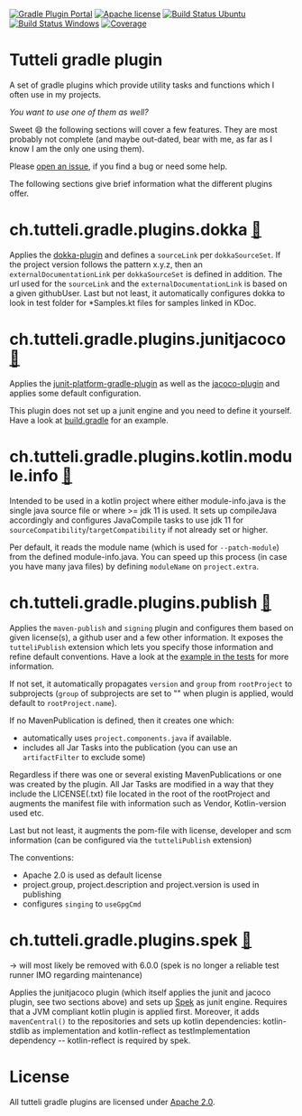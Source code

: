 [![Gradle Plugin Portal](https://img.shields.io/badge/gradle%20plugin-v5.0.2-blue.svg)](https://plugins.gradle.org/u/robstoll)
[![Apache license](https://img.shields.io/badge/license-Apache%202.0-brightgreen.svg)](http://opensource.org/licenses/Apache2.0)
[![Build Status Ubuntu](https://github.com/robstoll/tutteli-gradle-plugins/workflows/Ubuntu/badge.svg?event=push)](https://github.com/robstoll/tutteli-gradle-plugins/actions?query=workflow%3AUbuntu+branch%3Amain)
[![Build Status Windows](https://github.com/robstoll/tutteli-gradle-plugins/workflows/Windows/badge.svg?event=push)](https://github.com/robstoll/tutteli-gradle-plugins/actions?query=workflow%3AWindows+branch%3Amain)
[![Coverage](https://codecov.io/gh/robstoll/tutteli-gradle-plugins/branch/main/graph/badge.svg)](https://codecov.io/github/robstoll/tutteli-gradle-plugins/branch/main)

# Tutteli gradle plugin
A set of gradle plugins which provide utility tasks and functions which I often use in my projects.

*You want to use one of them as well?*

Sweet :smile: the following sections will cover a few features.
They are most probably not complete
(and maybe out-dated, bear with me, as far as I know I am the only one using them).

Please [open an issue](https://github.com/robstoll/tutteli-gradle-plugins/issues/new),
if you find a bug or need some help.

The following sections give brief information what the different plugins offer.

# ch.tutteli.gradle.plugins.dokka [🔗](https://plugins.gradle.org/plugin/ch.tutteli.dokka/5.0.2)

Applies the [dokka-plugin](https://github.com/Kotlin/dokka) and defines a `sourceLink` per `dokkaSourceSet`.
If the project version follows the pattern x.y.z, then an `externalDocumentationLink` per `dokkaSourceSet` is defined in addition.
The url used for the `sourceLink` and the `externalDocumentationLink` is based on a given githubUser.
Last but not least, it automatically configures dokka to look in test folder for *Samples.kt files for samples linked
in KDoc.

# ch.tutteli.gradle.plugins.junitjacoco [🔗](https://plugins.gradle.org/plugin/ch.tutteli.junitjacoco/5.0.2)
Applies the [junit-platform-gradle-plugin](https://junit.org/junit5/docs/current/user-guide/#running-tests-build-gradle)
as well as the [jacoco-plugin](https://docs.gradle.org/current/userguide/jacoco_plugin.html)
and applies some default configuration.

This plugin does not set up a junit engine and you need to define it yourself.
Have a look at [build.gradle](https://github.com/robstoll/tutteli-gradle-plugins/tree/v5.0.2/build.gradle#L61)
for an example.

# ch.tutteli.gradle.plugins.kotlin.module.info [🔗](https://plugins.gradle.org/plugin/ch.tutteli.gradle.plugins.kotlin.module.info/5.0.2)

Intended to be used in a kotlin project where either module-info.java is the single java source file or where >= jdk 11 is used.
It sets up compileJava accordingly and configures JavaCompile tasks to use jdk 11 for `sourceCompatibility`/`targetCompatibility` if not already set or higher.

Per default, it reads the module name (which is used for `--patch-module`) from the defined module-info.java.
You can speed up this process (in case you have many java files) by defining `moduleName` on `project.extra`.

# ch.tutteli.gradle.plugins.publish [🔗](https://plugins.gradle.org/plugin/ch.tutteli.gradle.plugins.publish/5.0.2)

Applies the `maven-publish` and `signing` plugin and 
configures them based on given license(s), a github user and a few other information.
It exposes the `tutteliPublish` extension which lets you specify those information and refine default conventions.
Have a look at the [example in the tests](https://github.com/robstoll/tutteli-gradle-plugins/tree/v5.0.2/tutteli-gradle-publish/src/test/groovy/ch/tutteli/gradle/publish/PublishPluginIntTest.groovy#L41)
for more information.

If not set, it automatically propagates `version` and `group` from `rootProject` to subprojects 
(`group` of subprojects are set to "" when plugin is applied, would default to `rootProject.name`).

If no MavenPublication is defined, then it creates one which:
- automatically uses `project.components.java` if available.
- includes all Jar Tasks into the publication (you can use an `artifactFilter` to exclude some)

Regardless if there was one or several existing MavenPublications or one was created by the plugin.
All Jar Tasks are modified in a way that they include the LICENSE(.txt) file located in the root of the rootProject
and augments the manifest file with information such as Vendor, Kotlin-version used etc.

Last but not least, it augments the pom-file with license, developer and scm information (can be configured via the `tutteliPublish` extension)

The conventions:
- Apache 2.0 is used as default license
- project.group, project.description and project.version is used in publishing
- configures `singing` to `useGpgCmd`

# ch.tutteli.gradle.plugins.spek [🔗](https://plugins.gradle.org/plugin/ch.tutteli.spek/5.0.2)
-> will most likely be removed with 6.0.0 (spek is no longer a reliable test runner IMO regarding maintenance)

Applies the junitjacoco plugin (which itself applies the junit and jacoco plugin, see two sections above) 
and sets up [Spek](http://spekframework.org/) as junit engine.
Requires that a JVM compliant kotlin plugin is applied first.
Moreover, it adds `mavenCentral()` to the repositories and sets up kotlin dependencies:
kotlin-stdlib as implementation and kotlin-reflect as testImplementation dependency -- kotlin-reflect is required by spek.

# License
All tutteli gradle plugins are licensed under [Apache 2.0](http://opensource.org/licenses/Apache2.0).
